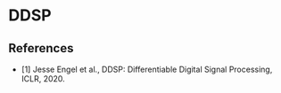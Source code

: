 # DDSP

## References

- [1] Jesse Engel et al., DDSP: Differentiable Digital Signal Processing, ICLR, 2020.
